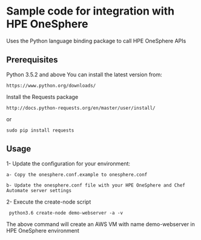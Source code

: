# Sample code for integration with HPE OneSphere


Uses the Python language binding package to call HPE OneSphere APIs

## Prerequisites

Python 3.5.2 and above
You can install the latest version from:

```
https://www.python.org/downloads/
```

Install the Requests package

```
http://docs.python-requests.org/en/master/user/install/
```
or
```
sudo pip install requests
```

## Usage

1- Update the configuration for your environment:
  
    a- Copy the onesphere.conf.example to onesphere.conf 
  
    b- Update the onesphere.conf file with your HPE OneSphere and Chef Automate server settings

2- Execute the create-node script
     

     python3.6 create-node demo-webserver -a -v 

   
   The above command will create an AWS VM with name demo-webserver in HPE OneSphere environment
